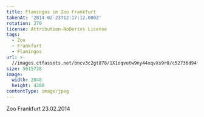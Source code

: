 ```yaml
---
title: Flamingos im Zoo Frankfurt
takenAt: '2014-02-23T12:17:12.000Z'
rotation: 270
license: Attribution-NoDerivs License
tags:
  - Zoo
  - Frankfurt
  - Flamingos
url: >-
  //images.ctfassets.net/bncv3c2gt878/1X1oqvutw9ny44xqvXs9r0/c52736d94ff43a9f000f7462cb7fcb24/flamingos-im-zoo-frankfurt_12729736423_o
size: 5615728
image:
  width: 2848
  height: 4288
contentType: image/jpeg
---
```


Zoo Frankfurt 23.02.2014